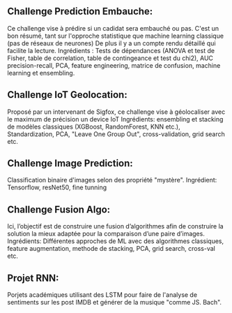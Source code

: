 ## Challenge Prediction Embauche:
Ce challenge vise à prédire si un cadidat sera embauché ou pas. C'est un bon résumé, tant sur l'opproche statistique que machine learning classique (pas de réseaux de neurones)
De plus il y a un compte rendu détaillé qui facilite la lecture.
Ingrédients : Tests de dépendances (ANOVA et test de Fisher, table de correlation, table de contingeance et test du chi2),
AUC precision-recall, PCA, feature engineering, matrice de confusion, machine learning et ensembling.

## Challenge IoT Geolocation:
Proposé par un intervenant de Sigfox, ce challenge vise à géolocaliser avec le maximum de précision un device IoT
Ingrédients: ensembling et stacking de modèles classiques (XGBoost, RandomForest, KNN etc.), Standardization, PCA, "Leave One Group Out", cross-validation, grid search etc.

## Challenge Image Prediction:
Classification binaire d'images selon des propriété "mystère".
Ingrédient: Tensorflow, resNet50, fine tunning

## Challenge Fusion Algo:
Ici, l’objectif est de construire une fusion d’algorithmes afin de construire la solution la mieux adaptée pour la comparaison d’une paire d’images.
Ingrédients: Différentes approches de ML avec des algorithmes classiques, feature augmentation, methode de stacking, PCA, grid search, cross-val etc.

## Projet RNN:
Porjets académiques utilisant des LSTM pour faire de l'analyse de sentiments sur les post IMDB et générer de la musique "comme JS. Bach".

